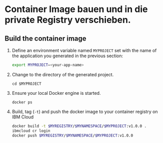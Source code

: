 # Container Image bauen und in die private Registry verschieben.

## Build the container image

1. Define an environment variable named `MYPROJECT` set with the name of the application you generated in the previous section:

   ```bash
   export MYPROJECT=<your-app-name>
   ```

2. Change to the directory of the generated project.

   ```text
   cd $MYPROJECT
   ```

3. Ensure your local Docker engine is started.

   ```text
   docker ps
   ```

4. Build, tag \(`-t`\) and push the docker image to your container registry on IBM Cloud

   ```bash
   docker build -t $MYREGISTRY/$MYNAMESPACE/$MYPROJECT:v1.0.0 .
   ibmcloud cr login
   docker push $MYREGISTRY/$MYNAMESPACE/$MYPROJECT:v1.0.0
   ```

